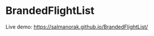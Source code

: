 # BrandedFlightList
<span> Live demo: 
    <a 
        href="https://salmanorak.github.io/BrandedFlightList/" 
        target="_blank">
        https://salmanorak.github.io/BrandedFlightList/
    </a>
</span>

